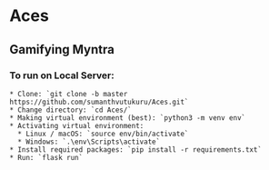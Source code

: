# Aces

## Gamifying Myntra

### To run on Local Server:
    * Clone: `git clone -b master https://github.com/sumanthvutukuru/Aces.git`
    * Change directory: `cd Aces/`
    * Making virtual environment (best): `python3 -m venv env`
    * Activating virtual environment:
      * Linux / macOS: `source env/bin/activate`
      * Windows: `.\env\Scripts\activate`
    * Install required packages: `pip install -r requirements.txt`
    * Run: `flask run`
